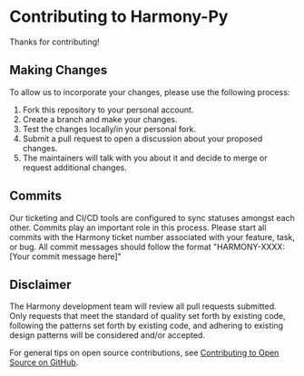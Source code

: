 # Contributing to Harmony-Py

Thanks for contributing!

## Making Changes

To allow us to incorporate your changes, please use the following process:

1. Fork this repository to your personal account.
2. Create a branch and make your changes.
3. Test the changes locally/in your personal fork.
4. Submit a pull request to open a discussion about your proposed changes.
5. The maintainers will talk with you about it and decide to merge or request additional changes.

## Commits

Our ticketing and CI/CD tools are configured to sync statuses amongst each other. Commits play an important role in this process. Please start all commits with the Harmony ticket number associated with your feature, task, or bug. All commit messages should follow the format "HARMONY-XXXX: [Your commit message here]"

## Disclaimer

The Harmony development team will review all pull requests submitted. Only requests that meet the standard of quality set forth by existing code, following the patterns set forth by existing code, and adhering to existing design patterns will be considered and/or accepted.

For general tips on open source contributions, see [Contributing to Open Source on GitHub](https://guides.github.com/activities/contributing-to-open-source/).